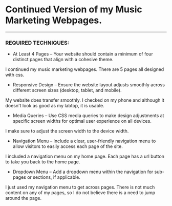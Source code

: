 # Continued Version of my Music Marketing Webpages.
---------
### REQUIRED TECHNIQUES:

- At Least 4 Pages – Your website should contain a minimum of four distinct pages that align with a cohesive theme.

I continued my music marketing webpages. There are 5 pages all designed with css.

- Responsive Design – Ensure the website layout adjusts smoothly across different screen sizes (desktop, tablet, and mobile).

My website does transfer smoothly. I checked on my phone and although it doesn't look as good as my labtop, it is usable.

- Media Queries – Use CSS media queries to make design adjustments at specific screen widths for optimal user experience on all devices.

I make sure to adjust the screen width to the device width. 

- Navigation Menu – Include a clear, user-friendly navigation menu to allow visitors to easily access each page of the site.

I included a navigation menu on my home page. Each page has a url button to take you back to the home page.

- Dropdown Menu – Add a dropdown menu within the navigation for sub-pages or sections, if applicable.

I just used my navigation menu to get across pages. There is not much content on any of my pages, so I do not believe there is a need to jump around the page.